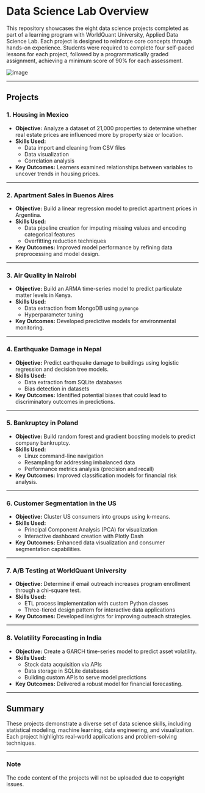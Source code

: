 # Data Science Lab Overview

This repository showcases the eight data science projects completed as part of a learning program with WorldQuant University, Applied Data Science Lab. Each project is designed to reinforce core concepts through hands-on experience. Students were required to complete four self-paced lessons for each project, followed by a programmatically graded assignment, achieving a minimum score of 90% for each assessment.


![image](https://github.com/user-attachments/assets/f6753f9a-a85e-4a5e-aa72-29288307c8b4)


---

## Projects

### 1. **Housing in Mexico**
- **Objective:** Analyze a dataset of 21,000 properties to determine whether real estate prices are influenced more by property size or location.  
- **Skills Used:**  
  - Data import and cleaning from CSV files  
  - Data visualization  
  - Correlation analysis  
- **Key Outcomes:** Learners examined relationships between variables to uncover trends in housing prices.

---

### 2. **Apartment Sales in Buenos Aires**
- **Objective:** Build a linear regression model to predict apartment prices in Argentina.  
- **Skills Used:**  
  - Data pipeline creation for imputing missing values and encoding categorical features  
  - Overfitting reduction techniques  
- **Key Outcomes:** Improved model performance by refining data preprocessing and model design.

---

### 3. **Air Quality in Nairobi**
- **Objective:** Build an ARMA time-series model to predict particulate matter levels in Kenya.  
- **Skills Used:**  
  - Data extraction from MongoDB using `pymongo`  
  - Hyperparameter tuning  
- **Key Outcomes:** Developed predictive models for environmental monitoring.

---

### 4. **Earthquake Damage in Nepal**
- **Objective:** Predict earthquake damage to buildings using logistic regression and decision tree models.  
- **Skills Used:**  
  - Data extraction from SQLite databases  
  - Bias detection in datasets  
- **Key Outcomes:** Identified potential biases that could lead to discriminatory outcomes in predictions.

---

### 5. **Bankruptcy in Poland**
- **Objective:** Build random forest and gradient boosting models to predict company bankruptcy.  
- **Skills Used:**  
  - Linux command-line navigation  
  - Resampling for addressing imbalanced data  
  - Performance metrics analysis (precision and recall)  
- **Key Outcomes:** Improved classification models for financial risk analysis.

---

### 6. **Customer Segmentation in the US**
- **Objective:** Cluster US consumers into groups using k-means.  
- **Skills Used:**  
  - Principal Component Analysis (PCA) for visualization  
  - Interactive dashboard creation with Plotly Dash  
- **Key Outcomes:** Enhanced data visualization and consumer segmentation capabilities.

---

### 7. **A/B Testing at WorldQuant University**
- **Objective:** Determine if email outreach increases program enrollment through a chi-square test.  
- **Skills Used:**  
  - ETL process implementation with custom Python classes  
  - Three-tiered design pattern for interactive data applications  
- **Key Outcomes:** Developed insights for improving outreach strategies.

---

### 8. **Volatility Forecasting in India**
- **Objective:** Create a GARCH time-series model to predict asset volatility.  
- **Skills Used:**  
  - Stock data acquisition via APIs  
  - Data storage in SQLite databases  
  - Building custom APIs to serve model predictions  
- **Key Outcomes:** Delivered a robust model for financial forecasting.

---

## Summary
These projects demonstrate a diverse set of data science skills, including statistical modeling, machine learning, data engineering, and visualization. Each project highlights real-world applications and problem-solving techniques.

---
### Note
The code content of the projects will not be uploaded due to copyright issues.
